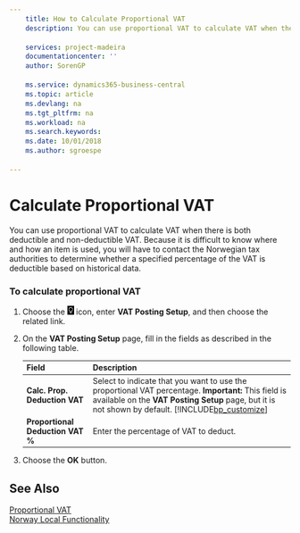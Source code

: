 ```yaml
---
    title: How to Calculate Proportional VAT
    description: You can use proportional VAT to calculate VAT when there is both deductible and non-deductible VAT.

    services: project-madeira 
    documentationcenter: ''
    author: SorenGP

    ms.service: dynamics365-business-central
    ms.topic: article
    ms.devlang: na
    ms.tgt_pltfrm: na
    ms.workload: na
    ms.search.keywords:
    ms.date: 10/01/2018
    ms.author: sgroespe

---
```

# Calculate Proportional VAT
You can use proportional VAT to calculate VAT when there is both deductible and non-deductible VAT. Because it is difficult to know where and how an item is used, you will have to contact the Norwegian tax authorities to determine whether a specified percentage of the VAT is deductible based on historical data.  

### To calculate proportional VAT  

1.  Choose the ![Search for Page or Report](../../media/ui-search/search_small.png "Search for Page or Report icon") icon, enter **VAT Posting Setup**, and then choose the related link.  
2.  On the **VAT Posting Setup** page, fill in the fields as described in the following table.  

    |Field|Description|  
    |---------------------------------|---------------------------------------|  
    |**Calc. Prop. Deduction VAT**|Select to indicate that you want to use the proportional VAT percentage. **Important:**  This field is available on the **VAT Posting Setup** page, but it is not shown by default. [!INCLUDE[bp_customize](../../includes/bp_customize_md.md)]|  
    |**Proportional Deduction VAT %**|Enter the percentage of VAT to deduct.|  

3.  Choose the **OK** button.  

## See Also  
 [Proportional VAT](proportional-vat.md)   
 [Norway Local Functionality](norway-local-functionality.md)   
 
